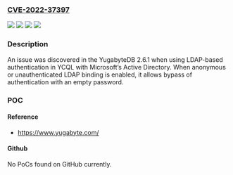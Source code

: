 ### [CVE-2022-37397](https://cve.mitre.org/cgi-bin/cvename.cgi?name=CVE-2022-37397)
![](https://img.shields.io/static/v1?label=Product&message=Yugabyte%20DB&color=blue)
![](https://img.shields.io/static/v1?label=Version&message=2.6.1.02.6.1.0%20&color=brighgreen)
![](https://img.shields.io/static/v1?label=Vulnerability&message=CWE-16%20Configuration&color=brighgreen)
![](https://img.shields.io/static/v1?label=Vulnerability&message=CWE-287%20Improper%20Authentication&color=brighgreen)

### Description

An issue was discovered in the YugabyteDB 2.6.1 when using LDAP-based authentication in YCQL with Microsoft’s Active Directory. When anonymous or unauthenticated LDAP binding is enabled, it allows bypass of authentication with an empty password.

### POC

#### Reference
- https://www.yugabyte.com/

#### Github
No PoCs found on GitHub currently.

